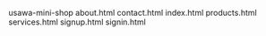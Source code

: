 usawa-mini-shop
 about.html
 contact.html
 index.html
 products.html
 services.html
 signup.html
 signin.html
